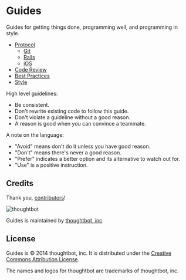 Guides
======

Guides for getting things done, programming well, and programming in style.

* [Protocol](/protocol)
  * [Git](/protocol/git)
  * [Rails](/protocol/rails)
  * [iOS](/protocol/ios)
* [Code Review](/code-review)
* [Best Practices](/best-practices)
* [Style](/style)

High level guidelines:

* Be consistent.
* Don't rewrite existing code to follow this guide.
* Don't violate a guideline without a good reason.
* A reason is good when you can convince a teammate.

A note on the language:

* "Avoid" means don't do it unless you have good reason.
* "Don't" means there's never a good reason.
* "Prefer" indicates a better option and its alternative to watch out for.
* "Use" is a positive instruction.

Credits
-------

Thank you, [contributors](https://github.com/thoughtbot/guides/graphs/contributors)!

![thoughtbot](http://thoughtbot.com/images/tm/logo.png)

Guides is maintained by [thoughtbot, inc](http://thoughtbot.com/community).

License
-------

Guides is © 2014 thoughtbot, inc. It is distributed under the [Creative Commons
Attribution License](http://creativecommons.org/licenses/by/3.0/).

The names and logos for thoughtbot are trademarks of thoughtbot, inc.
